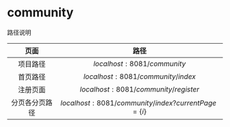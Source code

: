 # community

路径说明

|      页面      |                        路径                        |
| :------------: | :------------------------------------------------: |
|    项目路径    |             $localhost:8081/community$             |
|    首页路径    |          $localhost:8081/community/index$          |
|    注册页面    |        $localhost:8081/community/register$         |
| 分页各分页路径 | $localhost:8081/community/index?currentPage=\{i\}$ |

